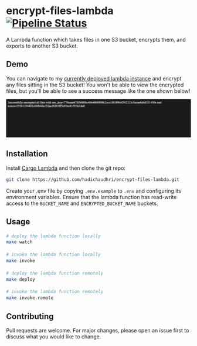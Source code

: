 # encrypt-files-lambda [![Pipeline Status](https://gitlab.com/dukeaiml/IDS721/hc337-miniproject-2/badges/master/pipeline.svg)](https://gitlab.com/dukeaiml/IDS721/hc337-miniproject-2/-/pipelines)

A Lambda function which takes files in one S3 bucket, encrypts them, and exports to another S3 bucket.

## Demo

You can navigate to my [currently deployed lambda instance](https://8hwnfgzqk5.execute-api.us-east-1.amazonaws.com/default/encrypt-files) and encrypt any files sitting in the S3 bucket! You won't be able to view the encrypted files, but you'll be able to see a success message like the one shown below!

![Lambda Demo](./demo_screenshot.jpg)

## Installation

Install [Cargo Lambda](https://www.cargo-lambda.info/guide/getting-started.html) and then clone the git repo:

```bash
git clone https://github.com/hadichaudhri/encrypt-files-lambda.git
```

Create your .env file by copying `.env.example` to `.env` and configuring its environment variables.
Ensure that the lambda function has read-write access to the `BUCKET_NAME` and `ENCRYPTED_BUCKET_NAME` buckets.

## Usage

```bash
# deploy the lambda function locally
make watch

# invoke the lambda function locally
make invoke

# deploy the lambda function remotely
make deploy

# invoke the lambda function remotely
make invoke-remote
```

## Contributing

Pull requests are welcome. For major changes, please open an issue first
to discuss what you would like to change.
